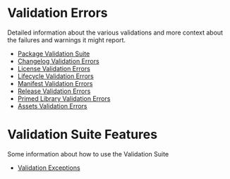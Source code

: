 # Validation Errors
Detailed information about the various validations and more context about the failures and warnings it might report.
* [Package Validation Suite](index.md)
* [Changelog Validation Errors](changelog_validation_error.md)
* [License Validation Errors](license_validation_error.md)
* [Lifecycle Validation Errors](lifecycle_validation_error.md)
* [Manifest Validation Errors](manifest_validation_error.md)
* [Release Validation Errors](release_validation_error.md)
* [Primed Library Validation Errors](primed_library_validation_error.md)
* [Assets Validation Errors](assets_validation_error.md)

# Validation Suite Features
Some information about how to use the Validation Suite
* [Validation Exceptions](validation_exceptions.md)
